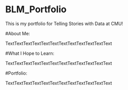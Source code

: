 # BLM_Portfolio
This is my portfolio for Telling Stories with Data at CMU!

#About Me:

TextTextTextTextTextTextTextTextTextTextTextText

#What I Hope to Learn:

TextTextTextTextTextTextTextTextTextTextTextText

#Portfolio:

TextTextTextTextTextTextTextTextTextTextTextText

<div class="flourish-embed flourish-chart" data-src="visualisation/7642597"><script src="https://public.flourish.studio/resources/embed.js"></script></div>
